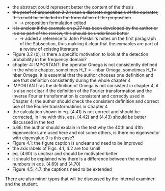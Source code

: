 - the abstract could represent better the content of the thesis
- ~~the proof of proposition 2.2.1 uses a discrete eigenbasis of the 
operator, this could be included in the formulation of the proposition~~
  - &rightarrow; proposition formulation edited
- ~~it is unclear if the example on p.27 has been developed by the author 
or is also part of the review, this should be underlined better~~
  - &rightarrow; added a reference to John Preskill's notes on the first paragraph of the Subsection,
    thus makiing it clear that the exmaples are part of a review of existing literature
- Figure 3.2 (b), is there a specific motivation to look at the 
detection probability in the frequency domain?
- chapter 4: IMPORTANT: the operator Omega is not consistently defined 
in the whole chapter, sometimes H_T = - hbar Omega, sometimes H_T= hbar 
Omega, it is essential that the author chooses one definition and use 
that definition consistently during the whole chapter 4
- IMPORTANT: as the definition of Omega is not consistent in chapter 4, 
it is also not clear if the definition of the Fourier transformation and 
the inverse Fourier transformation is consistent and correctly used in 
Chapter 4; the author should check the consistent definition and correct 
use of the Fourier transformations in Chapter 4
- the calculation shown in eq. (4.41) is not correct and should be 
corrected, in line with this, eqs. (4.42) and (4.43) should be better 
discussed in the text
- p.68: the author should explain in the text why the 40th and 41th 
eigenvectors are used here and not some others, is there no eigenvector 
with eigenvalue 0 is this case?
- Figure 4.1: the figure caption is unclear and need to be improved
- the axis labels of Figs. 4.1, 4.2 are too small
- eq. (4.60) is unclear and should be motivated better
- it should be explained why there is a difference between the numerical 
numbers in eqs. (4.69) and (4.70)
- Figure 4.5, 4.7: the captions need to be extended

There are also minor typos that will be discussed by the internal examiner and the student.
